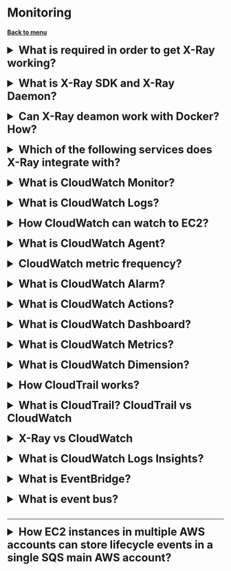 <h1>Monitoring</h1> 
<h4> 

[Back to menu](../../Menu.md)

</h4>

[//]: # (What is required in order to get X-Ray working?)

<details>
    <summary style="font-size: 25px;">
        <b>
            What is required in order to get X-Ray working?
        </b>
    </summary>
<br>

- Both the X-Ray SDK and X-Ray Daemon,
- and you need to Instrument your application

</details>
<br>

[//]: # (What is X-Ray SDK and X-Ray Daemon?)

<details>
    <summary style="font-size: 25px;">
        <b>
            What is X-Ray SDK and X-Ray Daemon?
        </b>
    </summary>
<br>

X-Ray SDK - is a WHAT application code is used to call x-ray demon

The AWS X-Ray daemon - is a software application that listens for traffic 
on UDP port 2000, gathers raw segment data, 
and relays it to the AWS X-Ray API. 

The daemon works in conjunction with the AWS X-Ray SDKs 
and must be running so that data sent by the SDKs can reach the X-Ray service.

![img](https://docs.aws.amazon.com/images/xray/latest/devguide/images/architecture-dataflow.png)

</details>
<br>

[//]: # (Can X-Ray deamon work with Docker? How?)

<details>
    <summary style="font-size: 25px;">
        <b>
            Can X-Ray deamon work with Docker? How?
        </b>
    </summary>
<br>

Yes

X-Ray provides a Docker container image
that you can deploy alongside your application.

</details>
<br>

[//]: # (Which of the following services does X-Ray integrate with?)

<details>
    <summary style="font-size: 25px;">
        <b>
            Which of the following services does X-Ray integrate with?
        </b>
    </summary>
<br>

Yes

AWS Lambda,
Amazon API Gateway,
Elastic Load Balancing,
AWS Elastic Beanstalk,
Amazon Simple Notification Service,
and Amazon Simple Queue Service.

</details>
<br>

[//]: # (What is CloudWatch Monitor?)

<details>
    <summary style="font-size: 25px;">
        <b>
            What is CloudWatch Monitor?
        </b>
    </summary>
<br>

This is AWS tool that can monitor:

Compute

- EC2
- Auto Scaling groups
- Elastic Load Balancer
- Route53
- Lambda

Stores

- EBS
- Storage Gateway
- CloudFront

Database And Analytics

- DynamoDB
- ElasticCache
- RDS
- Redshift
- Elastic Map reduce

Other

- SNS
- SQS
- API gateway
- AWS charges

</details>
<br>

[//]: # (What is CloudWatch Logs?)

<details>
    <summary style="font-size: 25px;">
        <b>
            What is CloudWatch Logs?
        </b>
    </summary>
<br>

Amazon CloudWatch Logs allows you to collect and store resource logs,
applications and services in near real time.
There are three main categories of magazines.

1. **Provided magazines**.
   These logs are automatically published by AWS services on your behalf.
   There are currently two types of logs supported:
    1. Amazon VPC Flow Logs
    2. Amazon Route 53
2. **Logs published by AWS services**.
   Currently, more than 30 AWS services publish logs to CloudWatch.
   These include Amazon API Gateway, AWS Lambda, AWS CloudTrail, and many others.
3. **User Logs**.
   These are logs of user applications and local resources,
   as well as logs from other clouds.

</details>
<br>

[//]: # (How CloudWatch can watch to EC2?)

<details>
    <summary style="font-size: 25px;">
        <b>
            How CloudWatch can watch to EC2?
        </b>
    </summary>
<br>

By default ec2 does not send operating system-level metrics
- you need to create CloudWatch Agent on ec2 instance

and then CloudWatch will see metrics:

- disk space
- CPU
- etc.

</details>
<br>

[//]: # (What is CloudWatch Agent?)

<details>
    <summary style="font-size: 25px;">
        <b>
            What is CloudWatch Agent?
        </b>
    </summary>
<br>

CloudWatch Agent is a software package 
that autonomously and continuously runs on your servers.

</details>
<br>

[//]: # (CloudWatch metric frequency?)

<details>
    <summary style="font-size: 25px;">
        <b>
            CloudWatch metric frequency?
        </b>
    </summary>
<br>

By default 5 min intervals
in addition charge - 1-min intervals

For custom metrics, 1 min interval
and in addition 1 sec interval

</details>
<br>

[//]: # (What is CloudWatch Alarm?)

<details>
    <summary style="font-size: 25px;">
        <b>
            What is CloudWatch Alarm?
        </b>
    </summary>
<br>

You can set alarms for Ec2 CPU, ELB latency, overcharges

You can set appropriate thresholds to trigger the alarms

</details>
<br>

[//]: # (What is CloudWatch Actions?)

<details>
    <summary style="font-size: 25px;">
        <b>
            What is CloudWatch Actions?
        </b>
    </summary>
<br>

This is cloud watch api that supports a long list of
different actions

these actions allow you to publish, monitor and alert on a variety of
metrics

these are particularly powerful when creating custom metrics for
monitoring and alerting for your application

putMetricData - publish metric data points to CloudWatch
putMetricAlarm - creates alarm associated with a metric for alerting

</details>
<br>

[//]: # (What is CloudWatch Dashboard?)

<details>
    <summary style="font-size: 25px;">
        <b>
            What is CloudWatch Dashboard?
        </b>
    </summary>
<br>

This is a custom view of your monitors, metrics,
conditions that are meaningful for you

Display metrics for any Region or regions.

Remember to save (CloudWatch doesn't automatically save your dashboard)

</details>
<br>

[//]: # (What is CloudWatch Metrics?)

<details>
    <summary style="font-size: 25px;">
        <b>
            What is CloudWatch Metrics?
        </b>
    </summary>
<br>

A metric is a **variable** to monitor.
Metrics are uniquely defined by a name, a namespace, and zero dimensions

namespace: container for metrics

</details>
<br>

[//]: # (What is CloudWatch Dimension?)

<details>
    <summary style="font-size: 25px;">
        <b>
            What is CloudWatch Dimension?
        </b>
    </summary>
<br>

A Dimension is like a filter.

this is a name/value pair that can be used to filter CloudWatch data.

Example. Use the instance id dimension to search for metrics relation to
a specific EC2 Instance

</details>
<br>

[//]: # (How CloudTrail works?)

<details>
    <summary style="font-size: 25px;">
        <b>
            How CloudTrail works?
        </b>
    </summary>
<br>

CloudTrail records user activity in your AWS account.

**the data is stored in S3.**

Athena is a service that can be used to run SQL queries on data stored in S3.

</details>
<br>

[//]: # (What is CloudTrail? CloudTrail vs CloudWatch)

<details>
    <summary style="font-size: 25px;">
        <b>
            What is CloudTrail? CloudTrail vs CloudWatch
        </b>
    </summary>
<br>

CloudTrail records user activity in your AWS account.

records events related to:

- creation
- modification
- deletion of resources (example S3, IAM users, Ec2 etc.)

CloudWatch is about performance

CloudTrail is about Audit trail

- **example log all API calls**

</details>
<br>

[//]: # (X-Ray vs CloudWatch)

<details>
    <summary style="font-size: 25px;">
        <b>
            X-Ray vs CloudWatch
        </b>
    </summary>
<br>

AWS X-Ray and CloudWatch are both monitoring tools,
but they have different functionalities and use cases.

Use Cases for AWS X-Ray:

- Debugging performance issues
- Analyzing resource utilization
- Monitoring third-party services
- record information about incoming and outgoing HTTP request
- X-Ray service map provides a view of connections between interdependent services

Use Cases for CloudWatch:

- Monitoring AWS services
- Collecting and analyzing logs
- Creating custom metrics

</details>
<br>

[//]: # (What is CloudWatch Logs Insights?)

<details>
    <summary style="font-size: 25px;">
        <b>
            What is CloudWatch Logs Insights?
        </b>
    </summary>
<br>

With CloudWatch Logs Insights, you can interactively
search and analyze your log data in Amazon CloudWatch Logs.

You can perform queries to help you more efficiently and effectively
respond to operational issues. If an issue occurs,
you can use CloudWatch Logs Insights to identify potential
causes and validate deployed fixes.

</details>
<br>

[//]: # (What is EventBridge?)

<details>
    <summary style="font-size: 25px;">
        <b>
            What is EventBridge?
        </b>
    </summary>
<br>

Event Bridge - event-driven architecture. Is a change of state

We can create a schedule event with Event Bridge.
(Example system reboot every monday)

</details>
<br>

[//]: # (What is event bus?)

<details>
    <summary style="font-size: 25px;">
        <b>
            What is event bus?
        </b>
    </summary>
<br>

An event bus is a router that receives events 
and delivers them to zero or more destinations, or targets. 

Event buses are well-suited for routing events 
from many sources to many targets, with optional transformation 
of events prior to delivery to a target.

</details>
<br>

---

[//]: # (How EC2 instances in multiple AWS accounts can store lifecycle events in a single SQS main AWS account?)

<details>
    <summary style="font-size: 25px;">
        <b>
            How EC2 instances in multiple AWS accounts can store lifecycle events in a single SQS main AWS account?
        </b>
    </summary>
<br>

- Configure the permissions on the main account event bus to receive events
  from all accounts.
- Create an Amazon EventBridge rule in each account to send all the EC2
  instance lifecycle events to the main account event bus.
- Add an EventBridge rule to the main account event bus that matches all
  EC2 instance lifecycle events
- Set the SQS queue as a target for the rule.

![img](https://docs.aws.amazon.com/images/eventbridge/latest/userguide/images/event-bus-overview-eventbridge-how-it-works.png)

</details>
<br>

